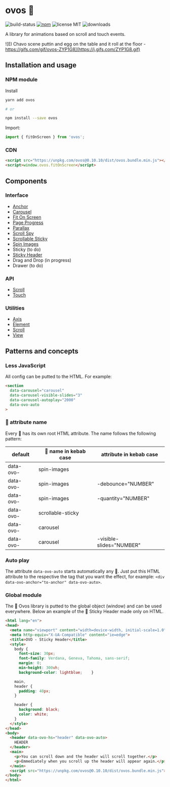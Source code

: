 # ovos 🍳

![build-status](https://travis-ci.com/jomarcardoso/ovos.svg?branch=master)
[![npm](https://shields.io/npm/v/ovos)](https://www.npmjs.com/package/ovos)
![license MIT](https://camo.githubusercontent.com/83d3746e5881c1867665223424263d8e604df233d0a11aae0813e0414d433943/68747470733a2f2f696d672e736869656c64732e696f2f62616467652f6c6963656e73652d4d49542d626c75652e737667)
![downloads](https://img.shields.io/npm/dm/ovos)

A library for animations based on scroll and touch events.

![El Chavo scene puttin and egg on the table and it roll at the floor - https://gifs.com/gif/ovos-ZYP1G8](https://j.gifs.com/ZYP1G8.gif)

## Installation and usage

### NPM module

Install

```sh
yarn add ovos

# or

npm install --save ovos
```

Import:

```js
import { fitOnScreen } from 'ovos';
```

### CDN

```html
<script src="https://unpkg.com/ovos@0.10.10/dist/ovos.bundle.min.js"></script>
<script>window.ovos.fitOnScreen</script>
```

## Components

### Interface

- [Anchor](/src/interface/anchor)
- [Carousel](/src/interface/carousel)
- [Fit On Screen](/src/interface/fit-on-screen)
- [Page Progress](/src/interface/page-progress)
- [Parallax](/src/interface/parallax)
- [Scroll Spy](/src/interface/scroll-spy)
- [Scrollable Sticky](/src/interface/scrollable-sticky)
- [Spin Images](/src/interface/spin-images)
- Sticky (to do)
- [Sticky Header](/src/interface/scrollable-sticky)
- Drag and Drop (in progress)
- Drawer (to do)

### API

- [Scroll](/src/api/scroll)
- [Touch](/src/api/touch)

### Utilities

- [Axis](/src/utilities/axis)
- [Element](/src/utilities/element)
- [Scroll](/src/utilities/scroll)
- [View](/src/utilities/view)

## Patterns and concepts

### Less JavaScript

All config can be putted to the HTML. For example:

```html
<section
  data-carousel="carousel"
  data-carousel-visible-slides="3"
  data-carousel-autoplay="2000"
  data-ovo-auto
>
```

### 🥚 attribute name

Every 🥚 has its own root HTML attribute. The name follows the following pattern:

| default   | 🥚    name in kebab case | attribute in kebab case  |
|-----------|--------------------------|--------------------------|
| data-ovo- | spin-images              |                          |
| data-ovo- | spin-images              | -debounce="NUMBER"       |
| data-ovo- | spin-images              | -quantity="NUMBER"       |
| data-ovo- | scrollable-sticky        |                          |
| data-ovo- | carousel                 |                          |
| data-ovo- | carousel                 | -visible-slides="NUMBER" |

### Auto play

The attribute `data-ovo-auto` starts automatically any 🥚. Just put this HTML attribute to the respective the tag that you want the effect, for example: `<div data-ovo-anchor="to-anchor" data-ovo-auto>`.

### Global module

The 🍳 Ovos library is putted to the global object (window) and can be used everywhere. Below an example of the 🥚 Sticky Header made only on HTML.

```html
<html lang="en">
<head>
  <meta name="viewport" content="width=device-width, initial-scale=1.0">
  <meta http-equiv="X-UA-Compatible" content="ie=edge">
  <title>OVO - Sticky Header</title>
  <style>
    body {
      font-size: 30px;
      font-family: Verdana, Geneva, Tahoma, sans-serif;
      margin: 0;
      min-height: 300vh;
      background-color: lightblue;    }

    main,
    header {
      padding: 40px;
    }

    header {
      background: black;
      color: white;
    }
  </style>
</head>
<body>
  <header data-ovo-hs="header" data-ovo-auto>
    HEADER
  </header>
  <main>
    <p>You can scroll down and the header will scroll together.</p>
    <p>Emmediately when you scroll up the header will appear again.</p>
  </main>
  <script src="https://unpkg.com/ovos@0.10.10/dist/ovos.bundle.min.js"></script>
</body>
</html>
```
